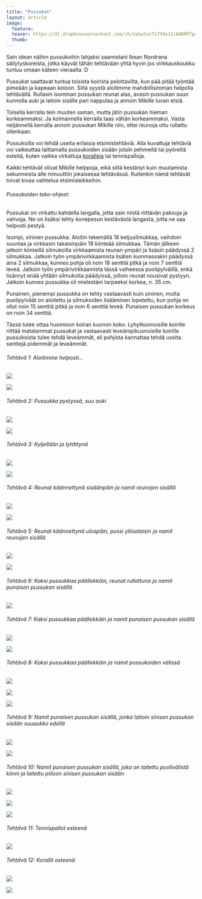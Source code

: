 ```yaml
---
title: "Pussukat"
layout: article
image:
  feature:
  teaser: https://dl.dropboxusercontent.com/sh/ea1wtnz7z734o12/AADRP7pxeR-efNpNbkKdWKjUa/aktivointi/pussukat/DS01550-245px.jpg
  thumb:
---
```


Sain idean näihin pussukoihin lahjaksi saamistani Ikean Nordrana säilytyskoreista, jotka käyvät tähän tehtävään yhtä hyvin jos virkkauskoukku tuntuu omaan käteen vieraalta :D

Pussukat saattavat tuntua toisista koirista pelottavilta, kun pää pitää työntää pimeään ja kapeaan koloon. Siitä syystä aloitimme mahdollisimman helpolla tehtävällä. Rullasin isomman pussukan reunat alas, avasin pussukan suun kunnolla auki ja laitoin sisälle pari nappulaa ja annoin Mikille luvan etsiä.

Toisella kerralla tein muuten saman, mutta jätin pussukan hieman korkeammaksi. Ja kolmannella kerralla taas vähän korkeammaksi. Vasta neljännellä kerralla annoin pussukan Mikille niin, ettei reunoja oltu rullattu ollenkaan.

Pussukoilla voi tehdä useita erilaisia etsimistehtäviä. Alla kuvattuja tehtäviä voi vaikeuttaa laittamalla pussukoiden sisään jotain pehmeitä tai pyöreitä esteitä, kuten vaikka virkattuja [koralleja](/aktivointi/korallit/) tai tennispalloja.

Kaikki tehtävät olivat Mikille helppoja, eikä siltä kestänyt kuin muutamista sekunneista alle minuuttiin jokaisessa tehtävässä. Kuitenkin nämä tehtävät toivat kivaa vaihtelua etsimisleikkeihin.

###### Pussukoiden teko-ohjeet:

Pussukat on virkattu kahdella langalla, jotta sain niistä riittävän paksuja ja vahvoja. Ne on lisäksi tehty konepesun kestävästä langasta, jotta ne saa helposti pestyä.

Isompi, sininen pussukka: Aloitin tekemällä 18 ketjusilmukkaa, vaihdoin suuntaa ja virkkasin takaisinpäin 18 kiinteää silmukkaa. Tämän jälkeen jatkoin kiinteillä silmukoilla virkkaamista reunan ympäri ja lisäsin päädyssä 2 silmukkaa. Jatkoin työn ympärivirkkaamista lisäten kummassakin päädyssä aina 2 silmukkaa, kunnes pohja oli noin 18 senttiä pitkä ja noin 7 senttiä leveä. Jatkoin työn ympärivirkkaamista tässä vaiheessa puolipylväillä, enkä lisännyt enää yhtään silmukoita päädyissä, jolloin reunat nousivat pystyyn. Jatkoin kunnes pussukka oli mielestäni tarpeeksi korkea, n. 35 cm.

Punainen, pienempi pussukka on tehty vastaavasti kuin sininen, mutta puolipylväät on aloitettu ja silmukoiden lisääminen lopetettu, kun pohja on ollut noin 15 senttiä pitkä ja noin 6 senttiä leveä. Punaisen pussukan korkeus on noin 34 senttiä.

Tässä tulee ottaa huomioon koiran kuonon koko. Lyhytkuonoisille koirille riittää matalammat pussukat ja vastaavasti leveämpikuonoisille koirille pussukoista tulee tehdä leveämmät, eli pohjista kannattaa tehdä useita senttejä pidemmät ja leveämmät.

###### Tehtävä 1: Aloitimme helposti...

[![](https://dl.dropboxusercontent.com/sh/ea1wtnz7z734o12/AACCTOP5f_fxs1RhgJUiva2ha/aktivointi/pussukat/DS01371-800px.jpg)](https://dl.dropboxusercontent.com/sh/ea1wtnz7z734o12/AABIsPfQ09PvnM09Kv4yYvBTa/aktivointi/pussukat/DS01371.jpg)

[![](https://dl.dropboxusercontent.com/sh/ea1wtnz7z734o12/AACwH0-8d-16FtE3UvJASMWja/aktivointi/pussukat/DS01382-800px.jpg)](https://dl.dropboxusercontent.com/sh/ea1wtnz7z734o12/AADRz2ruleyI4j4RcnrCrxYMa/aktivointi/pussukat/DS01382.jpg)

###### Tehtävä 2: Pussukka pystyssä, suu auki

[![](https://dl.dropboxusercontent.com/sh/ea1wtnz7z734o12/AABCLq3B_d3EIUHOkaPB0Pr2a/aktivointi/pussukat/DS01383-800px.jpg)](https://dl.dropboxusercontent.com/sh/ea1wtnz7z734o12/AAAfzkK-9Zk_2OYnODAHhw2-a/aktivointi/pussukat/DS01383.jpg)

[![](https://dl.dropboxusercontent.com/sh/ea1wtnz7z734o12/AAAKlPSUT4c7BlpJsP0zrJY3a/aktivointi/pussukat/DS01425-800px.jpg)](https://dl.dropboxusercontent.com/sh/ea1wtnz7z734o12/AAD7mz_1ZLro4fHj1tJGpu4Qa/aktivointi/pussukat/DS01425.jpg)

###### Tehtävä 3: Kyljellään ja lytättynä

[![](https://dl.dropboxusercontent.com/sh/ea1wtnz7z734o12/AADbTU10L1p8q48xCG-QT-o4a/aktivointi/pussukat/DS01402-800px.jpg)](https://dl.dropboxusercontent.com/sh/ea1wtnz7z734o12/AAAR6tRuFNDaetEAZbll3H93a/aktivointi/pussukat/DS01402.jpg)

[![](https://dl.dropboxusercontent.com/sh/ea1wtnz7z734o12/AABm5mMd6tEy2L88m1ByPdsea/aktivointi/pussukat/DS01393-800px.jpg)](https://dl.dropboxusercontent.com/sh/ea1wtnz7z734o12/AAC5nrGSlUg8Ghf0KaJ5NiQaa/aktivointi/pussukat/DS01393.jpg)

###### Tehtävä 4: Reunat käännettynä sisäänpäin ja namit reunojen sisällä

[![](https://dl.dropboxusercontent.com/sh/ea1wtnz7z734o12/AADMwXR0NxL2M3NNU2A5Hpt-a/aktivointi/pussukat/DS01433-800px.jpg)](https://dl.dropboxusercontent.com/sh/ea1wtnz7z734o12/AAC6-FZo8H8g9SRbtxadZlFZa/aktivointi/pussukat/DS01433.jpg)

[![](https://dl.dropboxusercontent.com/sh/ea1wtnz7z734o12/AAD_F79EiQg-CU7zNyPBHyB1a/aktivointi/pussukat/DS01480-800px.jpg)](https://dl.dropboxusercontent.com/sh/ea1wtnz7z734o12/AAB1GstT3WGvFWBB96rELIHna/aktivointi/pussukat/DS01480.jpg)

###### Tehtävä 5: Reunat käännettynä ulospäin, pussi ylösalaisin ja namit reunojen sisällä

[![](https://dl.dropboxusercontent.com/sh/ea1wtnz7z734o12/AADJmhAkQOqL20Ivw_TPHhKla/aktivointi/pussukat/DS01454-800px.jpg)](https://dl.dropboxusercontent.com/sh/ea1wtnz7z734o12/AAAkahSl8ztCSCIdKUTEKtQXa/aktivointi/pussukat/DS01454.jpg)

[![](https://dl.dropboxusercontent.com/sh/ea1wtnz7z734o12/AAAcdcSQtkAB0VoBT0GvRlLta/aktivointi/pussukat/DS01455-800px.jpg)](https://dl.dropboxusercontent.com/sh/ea1wtnz7z734o12/AAAf7HaARtZ77gZsXYpzllHba/aktivointi/pussukat/DS01455.jpg)

###### Tehtävä 6: Kaksi pussukkaa päällekkäin, reunat rullattuna ja namit punaisen pussukan sisällä

[![](https://dl.dropboxusercontent.com/sh/ea1wtnz7z734o12/AACQj0Nj7b0QQRJaYhOTD7Zxa/aktivointi/pussukat/DS01484-800px.jpg)](https://dl.dropboxusercontent.com/sh/ea1wtnz7z734o12/AACNWssyzEyEYoh8zWqGBaAla/aktivointi/pussukat/DS01484.jpg)

###### Tehtävä 7: Kaksi pussukkaa päällekkäin ja namit punaisen pussukan sisällä

[![](https://dl.dropboxusercontent.com/sh/ea1wtnz7z734o12/AACffEzDNs_itqJjs2rz-N57a/aktivointi/pussukat/DS01505-800px.jpg)](https://dl.dropboxusercontent.com/sh/ea1wtnz7z734o12/AACciS-57Kc4ldarln_VTO5ea/aktivointi/pussukat/DS01505.jpg)

[![](https://dl.dropboxusercontent.com/sh/ea1wtnz7z734o12/AACZtcgEYqtzpEvpFB9g2GiPa/aktivointi/pussukat/DS01550-800px.jpg)](https://dl.dropboxusercontent.com/sh/ea1wtnz7z734o12/AABMVE9-6o9VvC8f2kL4_Egca/aktivointi/pussukat/DS01550.jpg)

###### Tehtävä 8: Kaksi pussukkaa päällekkäin ja namit pussukoiden välissä

[![](https://dl.dropboxusercontent.com/sh/ea1wtnz7z734o12/AAAK5LVF-ZcRMlX_c9ol3Bzla/aktivointi/pussukat/DS01513-800px.jpg)](https://dl.dropboxusercontent.com/sh/ea1wtnz7z734o12/AACmEA8nnn5FEYNawswrKV8ca/aktivointi/pussukat/DS01513.jpg)

[![](https://dl.dropboxusercontent.com/sh/ea1wtnz7z734o12/AACMbPg7yHpzeilXOeYmKRbRa/aktivointi/pussukat/DS01516-800px.jpg)](https://dl.dropboxusercontent.com/sh/ea1wtnz7z734o12/AADwoZSP_yD7v68pQ-dSKKX7a/aktivointi/pussukat/DS01516.jpg)

[![](https://dl.dropboxusercontent.com/sh/ea1wtnz7z734o12/AADIija67ekSPRGyN0ueghMNa/aktivointi/pussukat/DS01576-800px.jpg)](https://dl.dropboxusercontent.com/sh/ea1wtnz7z734o12/AABWE0JV9uFI32B5rh8uBOtTa/aktivointi/pussukat/DS01576.jpg)

###### Tehtävä 9: Namit punaisen pussukan sisällä, jonka laitoin sinisen pussukan sisään suuaukko edellä

[![](https://dl.dropboxusercontent.com/sh/ea1wtnz7z734o12/AADQhPhVPct7tAOFK8YqKj-ra/aktivointi/pussukat/DS01581-800px.jpg)](https://dl.dropboxusercontent.com/sh/ea1wtnz7z734o12/AAD2bjDcHlZr_-fJm0MVSjiEa/aktivointi/pussukat/DS01581.jpg)

[![](https://dl.dropboxusercontent.com/sh/ea1wtnz7z734o12/AADI-INj7rjV7UWslXjcVDtYa/aktivointi/pussukat/DS01589-800px.jpg)](https://dl.dropboxusercontent.com/sh/ea1wtnz7z734o12/AABaQiJoqNFgDNEBS8taszt9a/aktivointi/pussukat/DS01589.jpg)

###### Tehtävä 10: Namit punaisen pussukan sisällä, joka on taitettu puolivälistä kiinni ja laitettu piiloon sinisen pussukan sisään

[![](https://dl.dropboxusercontent.com/sh/ea1wtnz7z734o12/AAAsyfSgonmwnPOotIHXM6yba/aktivointi/pussukat/DS01605-800px.jpg)](https://dl.dropboxusercontent.com/sh/ea1wtnz7z734o12/AAABaCcCPsu227VIUjg-LwU6a/aktivointi/pussukat/DS01605.jpg)

[![](https://dl.dropboxusercontent.com/sh/ea1wtnz7z734o12/AAAoch46D6zkpBJAlCayMDlFa/aktivointi/pussukat/DS01669-800px.jpg)](https://dl.dropboxusercontent.com/sh/ea1wtnz7z734o12/AACmBxjAYmyMJnGFOod-YEmda/aktivointi/pussukat/DS01669.jpg)

[![](https://dl.dropboxusercontent.com/sh/ea1wtnz7z734o12/AAAGx5VNqk8L4PZ5ppDblu3Pa/aktivointi/pussukat/DS01631-800px.jpg)](https://dl.dropboxusercontent.com/sh/ea1wtnz7z734o12/AACjJKm1RoIFx2mXR_bE90x5a/aktivointi/pussukat/DS01631.jpg)

###### Tehtävä 11: Tennispallot esteenä

[![](https://dl.dropboxusercontent.com/sh/ea1wtnz7z734o12/AABrQL50bveyjYiywxQ9M_-ga/aktivointi/pussukat/DS01642-800px.jpg)](https://dl.dropboxusercontent.com/sh/ea1wtnz7z734o12/AACQCMJsWuFnrJVXB50l3RbAa/aktivointi/pussukat/DS01642.jpg)

###### Tehtävä 12: Korallit esteenä

[![](https://dl.dropboxusercontent.com/sh/ea1wtnz7z734o12/AACuPFJqJJDYb6uqaoxmqljra/aktivointi/pussukat/DS01654-800px.jpg)](https://dl.dropboxusercontent.com/sh/ea1wtnz7z734o12/AABbRgLfUby5OdFmaOaC3jVDa/aktivointi/pussukat/DS01654.jpg)

[![](https://dl.dropboxusercontent.com/sh/ea1wtnz7z734o12/AABWCsrkct4wSM8mEEpky4rba/aktivointi/pussukat/DS01657-800px.jpg)](https://dl.dropboxusercontent.com/sh/ea1wtnz7z734o12/AAA7htxt8EjGrtvifsWPxJWya/aktivointi/pussukat/DS01657.jpg)
